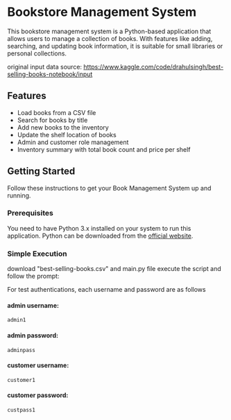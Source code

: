 # Bookstore Management System

This bookstore management system is a Python-based application that allows users to manage a collection of books. With features like adding, searching, and updating book information, it is suitable for small libraries or personal collections.

original input data source: https://www.kaggle.com/code/drahulsingh/best-selling-books-notebook/input

## Features

- Load books from a CSV file
- Search for books by title
- Add new books to the inventory
- Update the shelf location of books
- Admin and customer role management
- Inventory summary with total book count and price per shelf

## Getting Started

Follow these instructions to get your Book Management System up and running.

### Prerequisites

You need to have Python 3.x installed on your system to run this application. Python can be downloaded from the [official website](https://www.python.org/downloads/).

### Simple Execution
download "best-selling-books.csv" and main.py file
execute the script and follow the prompt:

For test authentications, each username and password are as follows

#### admin username:
    admin1
#### admin password:
    adminpass

#### customer username:
    customer1
#### customer password:
    custpass1


